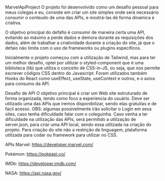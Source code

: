 MarvelApiProject
O projeto foi desenvolvido como um desafio pessoal para meus colegas e eu, consiste em criar um site simples onde será
necessário consumir o conteudo de uma das APIs, e mostrá-las de forma dinamica e criativa.

O objetivo principal do defafio é consumir de maneira certa uma API, evitando ao máximo a perde dados e demora durante as requisições dos dados,
além de trabalhar a criatividade durante a criação do site, já que o defaio não limita com o uso de frameworks ou plugins especificos.

Inicialmente o projeto começou com a utilização de Tailwind, mas para ter um melhor desafio, optei por
utilizar o styled-component que é uma biblioteca (lib) que utiliza o conceito de CSS-in-JS, ou seja,
que nos permite escrever códigos CSS dentro do Javascript. Foram utilizados também Hooks do React como useEffect, useState, useContext e outros, e o axios para consumo da API.





Desafio de API
O objetivo principal é criar um Web site estruturado de forma organizada, tendo como foco a experiencia do usuário.
Deve ser utilizado uma das APIs que iremos disponibilizar, sendo elas gratuitas e de facil acesso.
OBS: algumas possivelmente irão solicitar o Login em seus sites, caso tenha dificuldade falar com o coleguinha.
Caso venha a ter dificuldade na utilização das APIs, será permitido a utilização de server.json, para criar uma API local, sendo essa utilizada na criação do projeto.
Para criação do site não a restrição de linguagem, plataforma utilizada para codar ou framework para utilizar no CSS.

APIs
Marvel:
https://developer.marvel.com/

Pokémon:
https://pokeapi.co/

IMDb:
https://developer.imdb.com/

NASA:
https://api.nasa.gov/